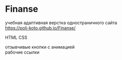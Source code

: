 # Finanse

учебная адаптивная верстка одностраничного сайта  
https://poli-koto.github.io/Finanse/

HTML CSS

отзывчивые кнопки с анимацией  
рабочие ссылки
